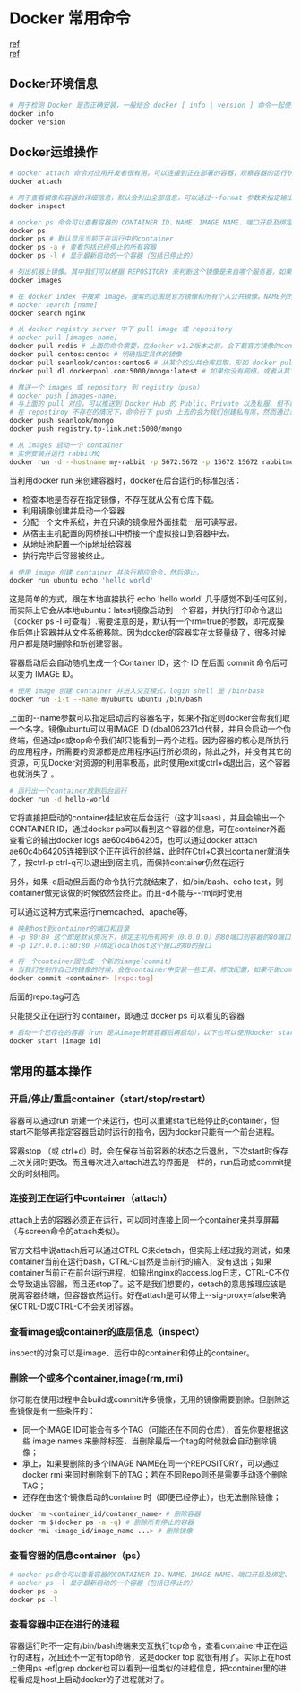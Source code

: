 # Docker 常用命令

[ref](https://docs.docker.com/)\
[ref](https://zhuanlan.zhihu.com/p/142195798)

## Docker环境信息

``` bash
# 用于检测 Docker 是否正确安装，一般结合 docker [ info | version ] 命令一起使用
docker info
docker version
```

## Docker运维操作

``` bash
# docker attach 命令对应用开发者很有用，可以连接到正在部署的容器，观察容器的运行状况，或与容器的主进程进行交互。
docker attach

# 用于查看镜像和容器的详细信息，默认会列出全部信息，可以通过--format 参数来指定输出的模板格式，以便输出特定格式。
docker inspect

# docker ps 命令可以查看容器的 CONTAINER ID、NAME、IMAGE NAME、端口开启及绑定容器启动执行的 COMMAND。最常用的功能是通过 ps 来找到CONTAINER ID，以便对特定容器进行操作。
docker ps
docker ps # 默认显示当前正在运行中的container
docker ps -a # 查看包括已经停止的所有容器
docker ps -l # 显示最新启动的一个容器（包括已停止的）

# 列出机器上镜像。其中我们可以根据 REPOSITORY 来判断这个镜像是来自哪个服务器，如果没有 / 则表示官方镜像，类似于 username/repos_name 表示GitBub 的个人公共库，类似于 http://regsistory.example.com:5000/repos_name 则表示的是私服。
docker images

# 在 docker index 中搜索 image，搜索的范围是官方镜像和所有个人公共镜像。NAME列的 / 后面是仓库的名字。
# docker search [name]
docker search nginx

# 从 docker registry server 中下 pull image 或 repository
# docker pull [images-name]
docker pull redis # 上面的命令需要，在docker v1.2版本之前，会下载官方镜像的centos仓库的所有镜像，而从v1.3开始。官方文档的说明变了，will pull the centos:latest image, its intermediate layers and any aliases of the same id，也就是只会下载tag为latest的镜像（以及同一images id 的其他tag）
docker pull centos:centos # 明确指定具体的镜像
docker pull seanlook/centos:centos6 # 从某个的公共仓库拉取，形如 docker pull username/repositroy<:tag_name>
docker pull dl.dockerpool.com:5000/mongo:latest # 如果你没有网络，或者从其它私服获取镜像，形如docker pull http://registry.domain.com:5000/mongo:latest

# 推送一个 images 或 repository 到 registry（push）
# docker push [images-name]
# 与上面的 pull 对应，可以推送到 Docker Hub 的 Public、Private 以及私服、但不能推送到 Top Level Repository
# 在 repostiroy 不存在的情况下，命令行下 push 上去的会为我们创建私有库，然而通过浏览器创建的默认为公共库。
docker push seanlook/mongo
docker push registry.tp-link.net:5000/mongo

# 从 images 启动一个 container
# 实例安装并运行 rabbitMQ
docker run -d --hostname my-rabbit -p 5672:5672 -p 15672:15672 rabbitmq:3.73-management
```

当利用docker run 来创建容器时，docker在后台运行的标准包括：

- 检查本地是否存在指定镜像，不存在就从公有仓库下载。
- 利用镜像创建并启动一个容器
- 分配一个文件系统，并在只读的镜像层外面挂载一层可读写层。
- 从宿主主机配置的网桥接口中桥接一个虚拟接口到容器中去。
- 从地址池配置一个ip地址给容器
- 执行完毕后容器被终止。

``` bash
# 使用 image 创建 container 并执行相应命令，然后停止。
docker run ubuntu echo 'hello world'
```

这是简单的方式，跟在本地直接执行 echo 'hello world' 几乎感觉不到任何区别，而实际上它会从本地ubuntu：latest镜像启动到一个容器，并执行打印命令退出（docker ps -l 可查看）.需要注意的是，默认有一个rm=true的参数，即完成操作后停止容器并从文件系统移除。因为docker的容器实在太轻量级了，很多时候用户都是随时删除和新创建容器。

容器启动后会自动随机生成一个Container ID，这个 ID 在后面 commit 命令后可以变为 IMAGE ID。

``` bash
# 使用 image 创建 container 并进入交互模式，login shell 是 /bin/bash
docker run -i-t --name myubuntu ubuntu /bin/bash
```

上面的--name参数可以指定启动后的容器名字，如果不指定则docker会帮我们取一个名字。镜像ubuntu可以用IMAGE ID (dba1062371c)代替，并且会启动一个伪终端，但通过ps或top命令我们却只能看到一两个进程。因为容器的核心是所执行的应用程序，所需要的资源都是应用程序运行所必须的，除此之外，并没有其它的资源，可见Docker对资源的利用率极高，此时使用exit或ctrl+d退出后，这个容器也就消失了 。

``` bash
# 运行出一个container放到后台运行
docker run -d hello-world
```

它将直接把启动的container挂起放在后台运行（这才叫saas），并且会输出一个CONTAINER ID，通过docker ps可以看到这个容器的信息，可在container外面查看它的输出docker logs ae60c4b64205，也可以通过docker attach ae60c4b64205连接到这个正在运行的终端，此时在Ctrl+C退出container就消失了，按ctrl-p ctrl-q可以退出到宿主机，而保持container仍然在运行

另外，如果-d启动但后面的命令执行完就结束了，如/bin/bash、echo test，则container做完该做的时候依然会终止。而且-d不能与--rm同时使用

可以通过这种方式来运行memcached、apache等。

``` bash
# 映射host到container的端口和目录
# -p 80:80 这个即是默认情况下，绑定主机所有网卡（0.0.0.0）的80端口到容器的80端口上。
# -p 127.0.0.1:80:80 只绑定localhost这个接口的80的接口
```

``` bash
# 将一个container固化成一个新的iamge(commit)
# 当我们在制作自己的镜像的时候，会在container中安装一些工具、修改配置，如果不做commit保存起来，那么container停止以后再启动，这些更改就消失了。
docker commit <container> [repo:tag]
```

后面的repo:tag可选

只能提交正在运行的 container，即通过 docker ps 可以看见的容器

``` bash
# 启动一个已存在的容器（run 是从image新建容器后再启动），以下也可以使用docker start 容器id
docker start [image id]
```

## 常用的基本操作

### 开启/停止/重启container（start/stop/restart）

容器可以通过run 新建一个来运行，也可以重建start已经停止的container，但start不能够再指定容器启动时运行的指令，因为docker只能有一个前台进程。

容器stop （或 ctrl+d）时，会在保存当前容器的状态之后退出，下次start时保存上次关闭时更改。而且每次进入attach进去的界面是一样的，run启动或commit提交的时刻相同。

### 连接到正在运行中container（attach）

attach上去的容器必须正在运行，可以同时连接上同一个container来共享屏幕（与screen命令的attach类似）。

官方文档中说attach后可以通过CTRL-C来detach，但实际上经过我的测试，如果container当前在运行bash，CTRL-C自然是当前行的输入，没有退出；如果container当前正在前台运行进程，如输出nginx的access.log日志，CTRL-C不仅会导致退出容器，而且还stop了。这不是我们想要的，detach的意思按理应该是脱离容器终端，但容器依然运行。好在attach是可以带上--sig-proxy=false来确保CTRL-D或CTRL-C不会关闭容器。

### 查看image或container的底层信息（inspect）

inspect的对象可以是image、运行中的container和停止的container。

### 删除一个或多个container,image(rm,rmi)

你可能在使用过程中会build或commit许多镜像，无用的镜像需要删除。但删除这些镜像是有一些条件的：

- 同一个IMAGE ID可能会有多个TAG（可能还在不同的仓库），首先你要根据这些 image names 来删除标签，当删除最后一个tag的时候就会自动删除镜像；
- 承上，如果要删除的多个IMAGE NAME在同一个REPOSITORY，可以通过docker rmi 来同时删除剩下的TAG；若在不同Repo则还是需要手动逐个删除TAG；
- 还存在由这个镜像启动的container时（即便已经停止），也无法删除镜像；

``` bash
docker rm <container_id/contaner_name> # 删除容器
docker rm $(docker ps -a -q) # 删除所有停止的容器
docker rmi <image_id/image_name ...> # 删除镜像
```

### 查看容器的信息container（ps）

``` bash
# docker ps命令可以查看容器的CONTAINER ID、NAME、IMAGE NAME、端口开启及绑定、容器启动后执行的COMMNAD。经常通过ps来找到CONTAINER_ID。 docker ps 默认显示当前正在运行中的container docker ps -a 查看包括已经停止的所有容器
# docker ps -l 显示最新启动的一个容器（包括已停止的）
docker ps -a
docker ps -l
```

### 查看容器中正在进行的进程

容器运行时不一定有/bin/bash终端来交互执行top命令，查看container中正在运行的进程，况且还不一定有top命令，这是docker top 就很有用了。实际上在host上使用ps -ef|grep docker也可以看到一组类似的进程信息，把container里的进程看成是host上启动docker的子进程就对了。